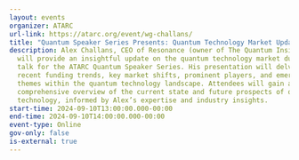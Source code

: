 ```yaml
---
layout: events
organizer: ATARC
url-link: https://atarc.org/event/wg-challans/
title: "Quantum Speaker Series Presents: Quantum Technology Market Update"
description: Alex Challans, CEO of Resonance (owner of The Quantum Insider),
  will provide an insightful update on the quantum technology market during his
  talk for the ATARC Quantum Speaker Series. His presentation will delve into
  recent funding trends, key market shifts, prominent players, and emerging
  themes within the quantum technology landscape. Attendees will gain a
  comprehensive overview of the current state and future prospects of quantum
  technology, informed by Alex’s expertise and industry insights.
start-time: 2024-09-10T13:00:00.000-00:00
end-time: 2024-09-10T14:00:00.000-00:00
event-type: Online
gov-only: false
is-external: true
---
```

